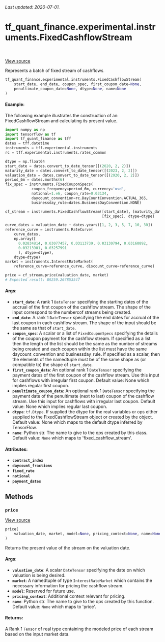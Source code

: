 <!--
This file is generated by a tool. Do not edit directly.
For open-source contributions the docs will be updated automatically.
-->

*Last updated: 2020-07-01.*

<div itemscope itemtype="http://developers.google.com/ReferenceObject">
<meta itemprop="name" content="tf_quant_finance.experimental.instruments.FixedCashflowStream" />
<meta itemprop="path" content="Stable" />
<meta itemprop="property" content="__init__"/>
<meta itemprop="property" content="price"/>
</div>

# tf_quant_finance.experimental.instruments.FixedCashflowStream

<!-- Insert buttons and diff -->

<table class="tfo-notebook-buttons tfo-api" align="left">
</table>

<a target="_blank" href="https://github.com/google/tf-quant-finance/blob/master/tf_quant_finance/experimental/instruments/cashflow_stream.py">View source</a>



Represents a batch of fixed stream of cashflows.

```python
tf_quant_finance.experimental.instruments.FixedCashflowStream(
    start_date, end_date, coupon_spec, first_coupon_date=None,
    penultimate_coupon_date=None, dtype=None, name=None
)
```



<!-- Placeholder for "Used in" -->

#### Example:
The following example illustrates the construction of an FixedCashflowStream
and calculating its present value.

```python
import numpy as np
import tensorflow as tf
import tf_quant_finance as tff
dates = tff.datetime
instruments = tff.experimental.instruments
rc = tff.experimental.instruments.rates_common

dtype = np.float64
start_date = dates.convert_to_date_tensor([(2020, 2, 2)])
maturity_date = dates.convert_to_date_tensor([(2023, 2, 2)])
valuation_date = dates.convert_to_date_tensor([(2020, 2, 2)])
period_6m = dates.months(6)
fix_spec = instruments.FixedCouponSpecs(
            coupon_frequency=period_6m, currency='usd',
            notional=1.e6, coupon_rate=0.03134,
            daycount_convention=rc.DayCountConvention.ACTUAL_365,
            businessday_rule=dates.BusinessDayConvention.NONE)

cf_stream = instruments.FixedCashflowStream([start_date], [maturity_date],
                                            [fix_spec], dtype=dtype)

curve_dates = valuation_date + dates.years([1, 2, 3, 5, 7, 10, 30])
reference_curve = instruments.RateCurve(
    curve_dates,
    np.array([
      0.02834814, 0.03077457, 0.03113739, 0.03130794, 0.03160892,
      0.03213901, 0.03257991
      ], dtype=dtype),
    dtype=dtype)
market = instruments.InterestRateMarket(
    reference_curve=reference_curve, discount_curve=reference_curve)

price = cf_stream.price(valuation_date, market)
# Expected result: 89259.267853547
```

#### Args:


* <b>`start_date`</b>: A rank 1 `DateTensor` specifying the starting dates of the
  accrual of the first coupon of the cashflow stream. The shape of the
  input correspond to the numbercof streams being created.
* <b>`end_date`</b>: A rank 1 `DateTensor` specifying the end dates for accrual of
  the last coupon in each cashflow stream. The shape of the input should
  be the same as that of `start_date`.
* <b>`coupon_spec`</b>: A scalar or a list of `FixedCouponSpecs` specifying the
  details of the coupon payment for the cashflow stream. If specified as
  a list then the length of the list should be the same as the number of
  streams being created and each coupon within the list must have the
  same daycount_convention and businessday_rule. If specified as
  a scalar, then the elements of the namedtuple must be of the same shape
  as (or compatible to) the shape of `start_date`.
* <b>`first_coupon_date`</b>: An optional rank 1 `DateTensor` specifying the payment
  dates of the first coupon of the cashflow stream. Use this input for
  cashflows with irregular first coupon.
  Default value: None which implies regular first coupon.
* <b>`penultimate_coupon_date`</b>: An optional rank 1 `DateTensor` specifying the
  payment date of the penultimate (next to last) coupon of the cashflow
  stream. Use this input for cashflows with irregular last coupon.
  Default value: None which implies regular last coupon.
* <b>`dtype`</b>: `tf.Dtype`. If supplied the dtype for the real variables or ops
  either supplied to the FixedCashflowStream object or created by the
  object.
  Default value: None which maps to the default dtype inferred by
  TensorFlow.
* <b>`name`</b>: Python str. The name to give to the ops created by this class.
  Default value: `None` which maps to 'fixed_cashflow_stream'.

#### Attributes:

* <b>`contract_index`</b>
* <b>`daycount_fractions`</b>
* <b>`fixed_rate`</b>
* <b>`notional`</b>
* <b>`payment_dates`</b>


## Methods

<h3 id="price"><code>price</code></h3>

<a target="_blank" href="https://github.com/google/tf-quant-finance/blob/master/tf_quant_finance/experimental/instruments/cashflow_stream.py">View source</a>

```python
price(
    valuation_date, market, model=None, pricing_context=None, name=None
)
```

Returns the present value of the stream on the valuation date.


#### Args:


* <b>`valuation_date`</b>: A scalar `DateTensor` specifying the date on which
  valuation is being desired.
* <b>`market`</b>: A namedtuple of type `InterestRateMarket` which contains the
  necessary information for pricing the cashflow stream.
* <b>`model`</b>: Reserved for future use.
* <b>`pricing_context`</b>: Additional context relevant for pricing.
* <b>`name`</b>: Python str. The name to give to the ops created by this function.
  Default value: `None` which maps to 'price'.


#### Returns:

A Rank 1 `Tensor` of real type containing the modeled price of each stream
based on the input market data.




